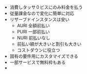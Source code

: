 - 消費しタッサ０ビスにのみ料金を払う
- 従量課金なので変化に簡単に対応
- リザーブドインスタンスは安い
  - AURI 全額前払い
  - PURI 一部前払い
  - NURI 前払いなし
  - 前払い額が大きいと割引も大きい
  - コストダウンに役立つ
- 固有の要件用にカスタマイズできる
- 一部サービスで無料枠もある
- 